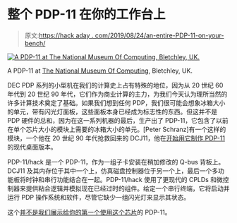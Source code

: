 # 整个 PDP-11 在你的工作台上

> 原文:[https://hack aday . com/2019/08/24/an-entire-PDP-11-on-your-bench/](https://hackaday.com/2019/08/24/an-entire-pdp-11-on-your-bench/)

[![A PDP-11 at The National Museum Of Computing, Bletchley, UK.](../Images/74456ace6e76630274a4dc18a461d028.png)](https://hackaday.com/wp-content/uploads/2016/08/full-size-pdp11.jpg)

A PDP-11 at [The National Museum Of Computing](http://www.tnmoc.org/), Bletchley, UK.

DEC PDP 系列的小型机在我们的计算史上占有特殊的地位，因为从 20 世纪 60 年代到 20 世纪 90 年代，它们作为商业计算的主力，为我们今天认为理所当然的许多计算技术奠定了基础。如果我们想到任何 PDP，我们很可能会想象冰箱大小的单元，带有闪光灯面板，这些面板本身已经成为标志性的东西。但这并不是 PDP 硬件的总和，因为在这一系列机器的最后，生产出了 PDP-11，它包含了以前在单个芯片大小的模块上需要的冰箱大小的单元。[Peter Schranz]有一个这样的模块，一个他在 20 世纪 90 年代抢救回来的 DCJ11，他在[开始用它制作 PDP-11](https://www.5volts.ch/pages/pdp11hack/) 的现代桌面版本。

PDP-11/hack 是一个 PDP-11，作为一组子卡安装在稍加修改的 Q-bus 背板上。DCJ11 及其内存位于其中一个上，仿真磁盘控制器位于另一个上，最后一个多功能板将时钟和串行功能结合在一起。PDP-11/hack 使用了更现代的 CPLDs 和微控制器来提供粘合逻辑并模拟现在已经过时的组件。给定一个串行终端，它将启动并运行 PDP 操作系统和软件，尽管它缺少一组闪光灯来显示其状态。

这个[并不是我们展示给你的第一个使用这个芯片](https://hackaday.com/2016/08/22/a-pdp-11-on-a-chip/)的 PDP-11。